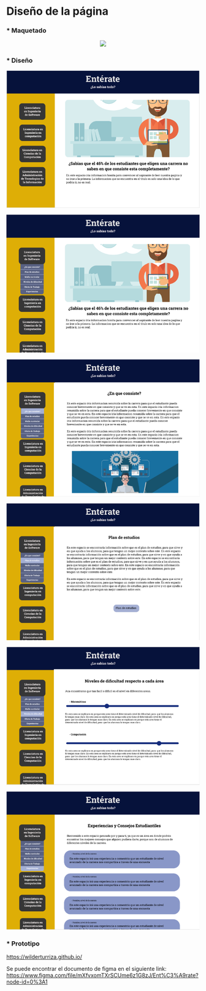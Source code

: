  # Diseño de la página
 
 ### * Maquetado
 
<p align="center">
  <img src="https://github.com/Geovanna-med/Enterate/blob/Geovanna/Im%C3%A1genes/maquetado.png">
</p>

### * Diseño

<p align="center">
  <img src="https://github.com/Geovanna-med/Enterate/blob/Geovanna/Im%C3%A1genes/dise%C3%B1o%201.png">
</p>

<p align="center">
  <img src="https://github.com/Geovanna-med/Enterate/blob/Geovanna/Im%C3%A1genes/dise%C3%B1o%202.png">
</p>

<p align="center">
  <img src="https://github.com/Geovanna-med/Enterate/blob/Geovanna/Im%C3%A1genes/dise%C3%B1o%203.png">
</p>

<p align="center">
  <img src="https://github.com/Geovanna-med/Enterate/blob/Geovanna/Im%C3%A1genes/dise%C3%B1o%204.png">
</p>

<p align="center">
  <img src="https://github.com/Geovanna-med/Enterate/blob/Geovanna/Im%C3%A1genes/dise%C3%B1o%205.png">
</p>

<p align="center">
  <img src="https://github.com/Geovanna-med/Enterate/blob/Geovanna/Im%C3%A1genes/dise%C3%B1o%206.png">
</p>

### * Prototipo
<https://wilderturriza.github.io/>

Se puede encontrar el documento de figma en el siguiente link:
<https://www.figma.com/file/mXfvxomTXrSCUme6z1G8zJ/Ent%C3%A9rate?node-id=0%3A1>

